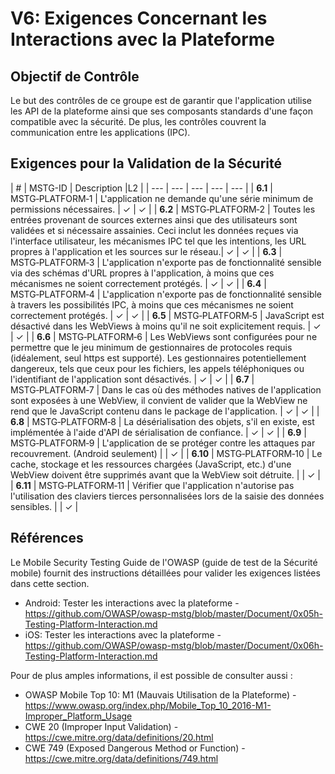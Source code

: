 # V6: Exigences Concernant les Interactions avec la Plateforme

## Objectif de Contrôle

Le but des contrôles de ce groupe est de garantir que l'application utilise les API de la plateforme ainsi que ses composants standards d'une façon compatible avec la sécurité. De plus, les contrôles couvrent la communication entre les applications (IPC).

## Exigences pour la Validation de la Sécurité

| # | MSTG-ID | Description |L2 |
| --- | --- | --- | --- | --- |
| **6.1** | MSTG‑PLATFORM‑1 | L'application ne demande qu'une série minimum de permissions nécessaires. | ✓ | ✓ |
| **6.2** | MSTG‑PLATFORM‑2 | Toutes les entrées provenant de sources externes ainsi que des utilisateurs sont validées et si nécessaire assainies. Ceci inclut les données reçues via l'interface utilisateur, les mécanismes IPC tel que les intentions, les URL propres à l'application et les sources sur le réseau.| ✓ | ✓ |
| **6.3** | MSTG‑PLATFORM‑3 | L'application n'exporte pas de fonctionnalité sensible via des schémas d'URL propres à l'application, à moins que ces mécanismes ne soient correctement protégés. | ✓ | ✓ |
| **6.4** | MSTG‑PLATFORM‑4 | L'application n'exporte pas de fonctionnalité sensible à travers les possibilités IPC, à moins que ces mécanismes ne soient correctement protégés. | ✓ | ✓ |
| **6.5** | MSTG‑PLATFORM‑5 | JavaScript est désactivé dans les WebViews à moins qu'il ne soit explicitement requis. | ✓ | ✓ |
| **6.6** | MSTG‑PLATFORM‑6 | Les WebViews sont configurées pour ne permettre que le jeu minimum de gestionnaires de protocoles requis (idéalement, seul https est supporté). Les gestionnaires potentiellement dangereux, tels que ceux pour les fichiers, les appels téléphoniques ou l'identifiant de l'application sont désactivés. | ✓ | ✓ |
| **6.7** | MSTG‑PLATFORM‑7 | Dans le cas où des méthodes natives de l'application sont exposées à une WebView, il convient de valider que la WebView ne rend que le JavaScript contenu dans le package de l'application. | ✓ | ✓ |
| **6.8** | MSTG‑PLATFORM‑8 | La désérialisation des objets, s'il en existe, est implémentée à l'aide d'API de sérialisation de confiance. | ✓ | ✓ |
| **6.9** | MSTG‑PLATFORM‑9 | L'application de se protéger contre les attaques par recouvrement. (Android seulement) |  | ✓ |
| **6.10** | MSTG‑PLATFORM‑10 | Le cache, stockage et les ressources chargées (JavaScript, etc.) d'une WebView doivent être supprimés avant que la WebView soit détruite. |  | ✓ |
| **6.11** | MSTG‑PLATFORM‑11 | Vérifier que l'application n'autorise pas l'utilisation des claviers tierces personnalisées lors de la saisie des données sensibles. |  | ✓ |

<div style="page-break-after: always;">
</div>

## Références

Le Mobile Security Testing Guide de l'OWASP (guide de test de la Sécurité mobile) fournit des instructions détaillées pour valider les exigences listées dans cette section.

- Android: Tester les interactions avec la plateforme - <https://github.com/OWASP/owasp-mstg/blob/master/Document/0x05h-Testing-Platform-Interaction.md>
- iOS: Tester les interactions avec la plateforme - <https://github.com/OWASP/owasp-mstg/blob/master/Document/0x06h-Testing-Platform-Interaction.md>

Pour de plus amples informations, il est possible de consulter aussi :

- OWASP Mobile Top 10: M1 (Mauvais Utilisation de la Plateforme) - <https://www.owasp.org/index.php/Mobile_Top_10_2016-M1-Improper_Platform_Usage>
- CWE 20 (Improper Input Validation) - <https://cwe.mitre.org/data/definitions/20.html>
- CWE 749 (Exposed Dangerous Method or Function) - <https://cwe.mitre.org/data/definitions/749.html>
